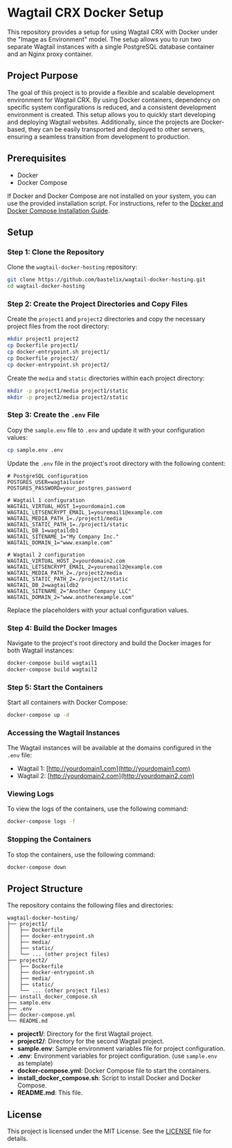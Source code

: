 # Wagtail CRX Docker Setup

This repository provides a setup for using Wagtail CRX with Docker under the "Image as Environment" model. The setup allows you to run two separate Wagtail instances with a single PostgreSQL database container and an Nginx proxy container.

## Project Purpose

The goal of this project is to provide a flexible and scalable development environment for Wagtail CRX. By using Docker containers, dependency on specific system configurations is reduced, and a consistent development environment is created. This setup allows you to quickly start developing and deploying Wagtail websites. Additionally, since the projects are Docker-based, they can be easily transported and deployed to other servers, ensuring a seamless transition from development to production.

## Prerequisites

- Docker
- Docker Compose

If Docker and Docker Compose are not installed on your system, you can use the provided installation script. For instructions, refer to the [Docker and Docker Compose Installation Guide](README_docker_install.md).

## Setup

### Step 1: Clone the Repository

Clone the `wagtail-docker-hosting` repository:

```sh
git clone https://github.com/bastelix/wagtail-docker-hosting.git
cd wagtail-docker-hosting
```

### Step 2: Create the Project Directories and Copy Files

Create the `project1` and `project2` directories and copy the necessary project files from the root directory:

```sh
mkdir project1 project2
cp Dockerfile project1/
cp docker-entrypoint.sh project1/
cp Dockerfile project2/
cp docker-entrypoint.sh project2/
```

Create the `media` and `static` directories within each project directory:

```sh
mkdir -p project1/media project1/static
mkdir -p project2/media project2/static
```

### Step 3: Create the `.env` File

Copy the `sample.env` file to `.env` and update it with your configuration values:

```sh
cp sample.env .env
```

Update the `.env` file in the project's root directory with the following content:

```env
# PostgreSQL configuration
POSTGRES_USER=wagtailuser
POSTGRES_PASSWORD=your_postgres_password

# Wagtail 1 configuration
WAGTAIL_VIRTUAL_HOST_1=yourdomain1.com
WAGTAIL_LETSENCRYPT_EMAIL_1=youremail1@example.com
WAGTAIL_MEDIA_PATH_1=./project1/media
WAGTAIL_STATIC_PATH_1=./project1/static
WAGTAIL_DB_1=wagtaildb1
WAGTAIL_SITENAME_1="My Company Inc."
WAGTAIL_DOMAIN_1="www.example.com"

# Wagtail 2 configuration
WAGTAIL_VIRTUAL_HOST_2=yourdomain2.com
WAGTAIL_LETSENCRYPT_EMAIL_2=youremail2@example.com
WAGTAIL_MEDIA_PATH_2=./project2/media
WAGTAIL_STATIC_PATH_2=./project2/static
WAGTAIL_DB_2=wagtaildb2
WAGTAIL_SITENAME_2="Another Company LLC"
WAGTAIL_DOMAIN_2="www.anotherexample.com"
```

Replace the placeholders with your actual configuration values.

### Step 4: Build the Docker Images

Navigate to the project's root directory and build the Docker images for both Wagtail instances:

```sh
docker-compose build wagtail1
docker-compose build wagtail2
```

### Step 5: Start the Containers

Start all containers with Docker Compose:

```sh
docker-compose up -d
```

### Accessing the Wagtail Instances

The Wagtail instances will be available at the domains configured in the `.env` file:

- Wagtail 1: [http://yourdomain1.com](http://yourdomain1.com)
- Wagtail 2: [http://yourdomain2.com](http://yourdomain2.com)

### Viewing Logs

To view the logs of the containers, use the following command:

```sh
docker-compose logs -f
```

### Stopping the Containers

To stop the containers, use the following command:

```sh
docker-compose down
```

## Project Structure

The repository contains the following files and directories:

```
wagtail-docker-hosting/
├── project1/
│   ├── Dockerfile
│   ├── docker-entrypoint.sh
│   ├── media/
│   ├── static/
│   └── ... (other project files)
├── project2/
│   ├── Dockerfile
│   ├── docker-entrypoint.sh
│   ├── media/
│   ├── static/
│   └── ... (other project files)
├── install_docker_compose.sh
├── sample.env
├── .env
├── docker-compose.yml
└── README.md
```

- **project1/**: Directory for the first Wagtail project.
- **project2/**: Directory for the second Wagtail project.
- **sample.env**: Sample environment variables file for project configuration.
- **.env**: Environment variables for project configuration. (use `sample.env` as template)
- **docker-compose.yml**: Docker Compose file to start the containers.
- **install_docker_compose.sh**: Script to install Docker and Docker Compose.
- **README.md**: This file.

## License

This project is licensed under the MIT License. See the [LICENSE](LICENSE) file for details.


